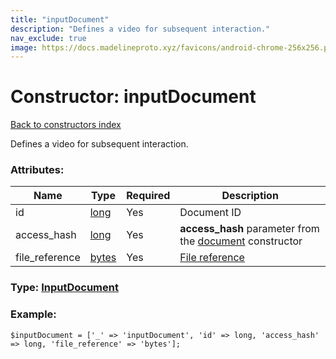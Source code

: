 ```yaml
---
title: "inputDocument"
description: "Defines a video for subsequent interaction."
nav_exclude: true
image: https://docs.madelineproto.xyz/favicons/android-chrome-256x256.png
---
```

# Constructor: inputDocument  
[Back to constructors index](/API_docs/constructors/index.html)



Defines a video for subsequent interaction.

### Attributes:

| Name     |    Type       | Required | Description |
|----------|---------------|----------|-------------|
|id|[long](/API_docs/types/long.html) | Yes|Document ID|
|access\_hash|[long](/API_docs/types/long.html) | Yes|**access\_hash** parameter from the [document](../constructors/document.html) constructor|
|file\_reference|[bytes](/API_docs/types/bytes.html) | Yes|[File reference](https://core.telegram.org/api/file_reference)|



### Type: [InputDocument](/API_docs/types/InputDocument.html)


### Example:

```
$inputDocument = ['_' => 'inputDocument', 'id' => long, 'access_hash' => long, 'file_reference' => 'bytes'];
```  

